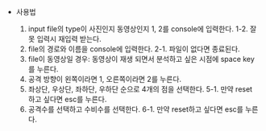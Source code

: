 - 사용법

  1. input file의 type이 사진인지 동영상인지 1, 2를 console에 입력한다.
        1-2. 잘못 입력시 재입력 받는다.
  2. file의 경로와 이름을 console에 입력한다.
        2-1. 파일이 없다면 종료된다.
  3. file이 동영상일 경우: 동영상이 재생 되면서 분석하고 싶은 시점에 space key를 누른다.
  4. 공격 방향이 왼쪽이라면 1, 오른쪽이라면 2를 누른다.
  5. 좌상단, 우상단, 좌하단, 우하단 순으로 4개의 점을 선택한다.
        5-1. 만약 reset하고 싶다면 esc를 누른다.
  6. 공격수를 선택하고 수비수를 선택한다.
        6-1. 만약 reset하고 싶다면 esc를 누른다.
     
